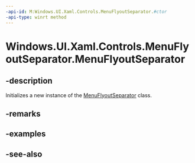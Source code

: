 ```yaml
---
-api-id: M:Windows.UI.Xaml.Controls.MenuFlyoutSeparator.#ctor
-api-type: winrt method
---
```


<!-- Method syntax
public MenuFlyoutSeparator()
-->

# Windows.UI.Xaml.Controls.MenuFlyoutSeparator.MenuFlyoutSeparator

## -description
Initializes a new instance of the [MenuFlyoutSeparator](menuflyoutseparator.md) class.


## -remarks

## -examples

## -see-also
